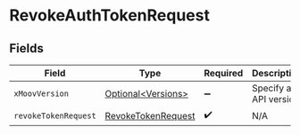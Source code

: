 # RevokeAuthTokenRequest


## Fields

| Field                                                               | Type                                                                | Required                                                            | Description                                                         |
| ------------------------------------------------------------------- | ------------------------------------------------------------------- | ------------------------------------------------------------------- | ------------------------------------------------------------------- |
| `xMoovVersion`                                                      | [Optional\<Versions>](../../models/components/Versions.md)          | :heavy_minus_sign:                                                  | Specify an API version.                                             |
| `revokeTokenRequest`                                                | [RevokeTokenRequest](../../models/components/RevokeTokenRequest.md) | :heavy_check_mark:                                                  | N/A                                                                 |